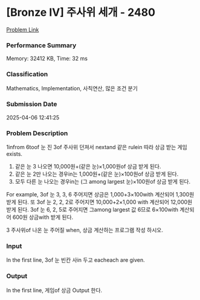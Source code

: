 <!-- Official English translation (US) — human-reviewed -->
<!-- Original: README.md -->
<!-- Translation generated: 2025-10-26 16:46:49 UTC -->

# [Bronze IV] 주사위 세개 - 2480 

[Problem Link](https://www.acmicpc.net/problem/2480) 

### Performance Summary

Memory: 32412 KB, Time: 32 ms

### Classification

Mathematics, Implementation, 사칙연산, 많은 조건 분기

### Submission Date

2025-04-06 12:41:25

### Problem Description

<p>1infrom 6toof 눈 진 3of 주사위 던져서 nextand 같은 rulein 따라 상금 받는 게임 exists. </p>

<ol>
	<li>같은 눈 3 나오면 10,000원+(같은 눈)×1,000원of 상금 받게 된다. </li>
	<li>같은 눈 2만 나오는 경우in는 1,000원+(같은 눈)×100원of 상금 받게 된다. </li>
	<li>모두 다른 눈 나오는 경우in는 (그 among largest 눈)×100원of 상금 받게 된다.  </li>
</ol>

<p>For example, 3of 눈 3, 3, 6 주어지면 상금은 1,000+3×100with 계산되어 1,300원 받게 된다. 또 3of 눈 2, 2, 2로 주어지면 10,000+2×1,000 with 계산되어 12,000원 받게 된다. 3of 눈 6, 2, 5로 주어지면 그among largest 값 6므로 6×100with 계산되어 600원 상금with 받게 된다.</p>

<p>3 주사위of 나온 눈 주어질 when, 상금 계산하는 프로그램 작성 하시오.</p>

### Input 

 <p>In the first line, 3of 눈 빈칸 사in 두고 eacheach are given. </p>

### Output 

 <p>In the first line, 게임of 상금 Output 한다.</p>


